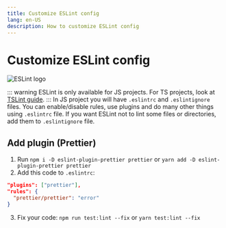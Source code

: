 ```yaml
---
title: Customize ESLint config
lang: en-US
description: How to customize ESLint config
---
```


# Customize ESLint config
![ESLint logo](https://eslint.org/img/logo.svg)

::: warning
ESLint is only available for JS projects. For TS projects, look at [TSLint guide](tslint.md).
:::
In JS project you will have `.eslintrc` and `.eslintignore` files. You can enable/disable rules, use plugins and do many other things using `.eslintrc` file. If you want ESLint not to lint some files or directories, add them to `.eslintignore` file.

## Add plugin (Prettier)
1. Run `npm i -D eslint-plugin-prettier prettier` or `yarn add -D eslint-plugin-prettier prettier`
2. Add this code to `.eslintrc`:
  ```json
  "plugins": ["prettier"],
  "rules": {
    "prettier/prettier": "error"
  }
  ```
3. Fix your code: `npm run test:lint --fix` or `yarn test:lint --fix`
